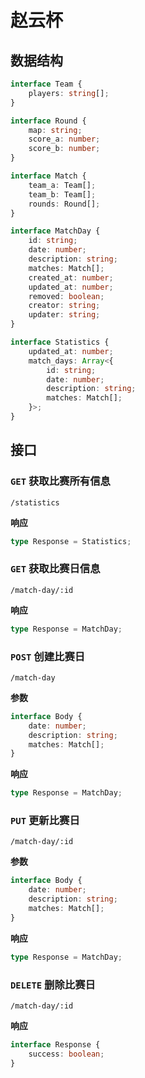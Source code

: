 # 赵云杯

## 数据结构

```ts
interface Team {
    players: string[];
}
```

```ts
interface Round {
    map: string;
    score_a: number;
    score_b: number;
}
```

```ts
interface Match {
    team_a: Team[];
    team_b: Team[];
    rounds: Round[];
}
```

```ts
interface MatchDay {
    id: string;
    date: number;
    description: string;
    matches: Match[];
    created_at: number;
    updated_at: number;
    removed: boolean;
    creator: string;
    updater: string;
}
```

```ts
interface Statistics {
    updated_at: number;
    match_days: Array<{
        id: string;
        date: number;
        description: string;
        matches: Match[];
    }>;
}
```

## 接口

### `GET` 获取比赛所有信息

`/statistics`

**响应**

```ts
type Response = Statistics;
```

### `GET` 获取比赛日信息

`/match-day/:id`

**响应**

```ts
type Response = MatchDay;
```

### `POST` 创建比赛日

`/match-day`

**参数**

```ts
interface Body {
    date: number;
    description: string;
    matches: Match[];
}
```

**响应**

```ts
type Response = MatchDay;
```

### `PUT` 更新比赛日

`/match-day/:id`

**参数**

```ts
interface Body {
    date: number;
    description: string;
    matches: Match[];
}
```

**响应**

```ts
type Response = MatchDay;
```

### `DELETE` 删除比赛日

`/match-day/:id`

**响应**

```ts
interface Response {
    success: boolean;
}
```
